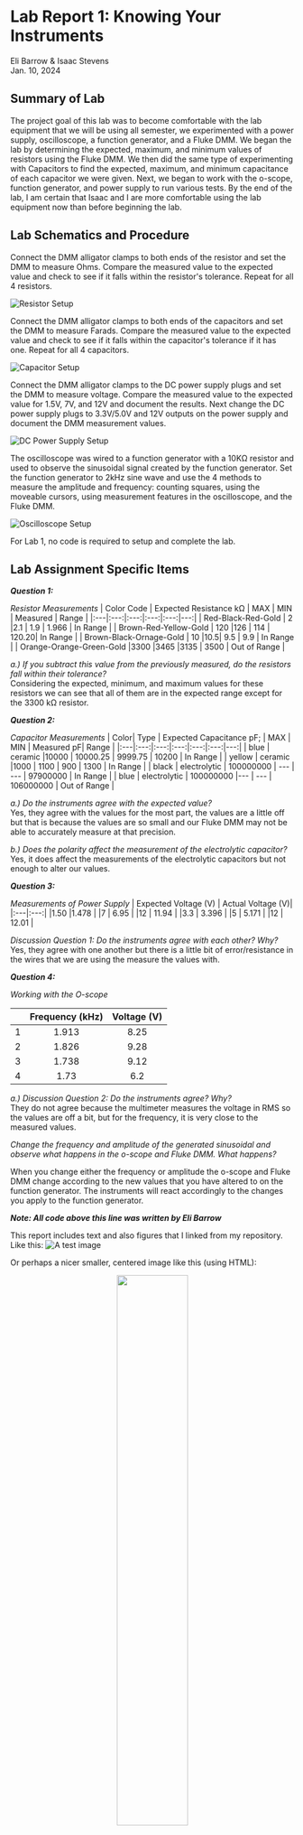 # Lab Report 1: Knowing Your Instruments 
Eli Barrow & Isaac Stevens      
Jan. 10, 2024


## Summary of Lab
The project goal of this lab was to become comfortable with the lab equipment that we will be using all semester, we experimented with a power supply, oscilloscope, a function generator, and a Fluke DMM. We began the lab by determining the expected, maximum, and minimum values of resistors using the Fluke DMM. We then did the same type of experimenting with Capacitors to find the expected, maximum, and minimum capacitance of each capacitor we were given. Next, we began to work with the o-scope, function generator, and power supply to run various tests. By the end of the lab, I am certain that Isaac and I are more comfortable using the lab equipment now than before beginning the lab.

## Lab Schematics and Procedure

Connect the DMM alligator clamps to both ends of the resistor and set the DMM to measure Ohms. Compare the measured value to the expected value and check to see if it falls within the resistor's tolerance. Repeat for all 4 resistors.

![Resistor Setup](https://github.com/Feffle/BAE305-SP24-Lab1/blob/main/0001.jpg)

Connect the DMM alligator clamps to both ends of the capacitors and set the DMM to measure Farads. Compare the measured value to the expected value and check to see if it falls within the capacitor's tolerance if it has one. Repeat for all 4 capacitors.

![Capacitor Setup](https://github.com/Feffle/BAE305-SP24-Lab1/blob/main/0002.jpg)

Connect the DMM alligator clamps to the DC power supply plugs and set the DMM to measure voltage. Compare the measured value to the expected value for 1.5V, 7V, and 12V and document the results. Next change the DC power supply plugs to 3.3V/5.0V and 12V outputs on the power supply and document the DMM measurement values.

![DC Power Supply Setup](https://github.com/Feffle/BAE305-SP24-Lab1/blob/main/0003.jpg)

The oscilloscope was wired to a function generator with a 10KΩ resistor and used to observe the sinusoidal signal created by the function generator. Set the function generator to 2kHz sine wave and use the 4 methods to measure the amplitude and frequency: counting squares, using the moveable cursors, using measurement features in the oscilloscope, and the Fluke DMM.

![Oscilloscope Setup](https://github.com/Feffle/BAE305-SP24-Lab1/blob/main/Lab%201%20Image.jpg)

For Lab 1, no code is required to setup and complete the lab.


## Lab Assignment Specific Items
***Question 1:***   

*Resistor Measurements*
| Color Code | Expected Resistance k&Omega; | MAX | MIN | Measured | Range |
|:---|:---:|:---:|:---:|:---:|---:|
|   Red-Black-Red-Gold     | 2   |2.1 | 1.9 | 1.966 | In Range |
| Brown-Red-Yellow-Gold    | 120 |126 | 114 | 120.20| In Range |
| Brown-Black-Ornage-Gold  | 10  |10.5| 9.5 | 9.9   | In Range |
| Orange-Orange-Green-Gold |3300 |3465 |3135 | 3500 | Out of Range |

*a.) If you subtract this value from the previously measured, do the resistors fall within their tolerance?*   
Considering the expected, minimum, and maximum values for these resistors we can see that all of them are in the expected range except for the 3300 k&Omega; resistor.  
      


***Question 2:***   

*Capacitor Measurements*
| Color| Type | Expected Capacitance pF; | MAX | MIN | Measured pF| Range |
|:---|:---:|:---:|:---:|:---:|:---:|---:|
|   blue   | ceramic      |10000      | 10000.25 | 9999.75 | 10200         | In Range |
| yellow   | ceramic      |1000       | 1100     | 900     | 1300          | In Range |
| black    | electrolytic | 100000000 | ---      | ---     | 97900000      | In Range |
| blue     | electrolytic | 100000000 |---       | ---     | 106000000     | Out of Range |

*a.) Do the instruments agree with the expected value?*  
Yes, they agree with the values for the most part, the values are a little off but that is because the values are so small and our Fluke DMM may not be able to accurately measure at that precision.

*b.) Does the polarity affect the measurement of the electrolytic capacitor?*    
Yes, it does affect the measurements of the electrolytic capacitors but not enough to alter our values.


***Question 3:***   

*Measurements of Power Supply*
| Expected Voltage (V) |  Actual Voltage (V)| 
|:---|:---:|
|1.50    |1.478 |
|7       | 6.95 |
|12      | 11.94 |
|3.3     | 3.396 |
|5       | 5.171 |
|12      | 12.01 |

*Discussion Question 1: Do the instruments agree with each other? Why?*  
Yes, they agree with one another but there is a little bit of error/resistance in the wires that we are using the measure the values with.

***Question 4:***   

   
*Working with the O-scope*

|  |  Frequency (kHz)|  Voltage (V)|
|:---|:---:|:---:|
|1   |1.913 |8.25|
|2     | 1.826 |9.28|
|3     | 1.738 |9.12|
|4     | 1.73 |6.2|

*a.) Discussion Question 2: Do the instruments agree? Why?*   
They do not agree because the multimeter measures the voltage in RMS so the values are off a bit, but for the frequency, it is very close to the measured values.

*Change the frequency and amplitude of the generated sinusoidal and observe what happens in the o-scope and Fluke DMM. What happens?*   

When you change either the frequency or amplitude the o-scope and Fluke DMM change according to the new values that you have altered to on the function generator. The instruments will react accordingly to the changes you apply to the function generator.


***Note: All code above this line was written by Eli Barrow***



This report includes text and also figures that I linked from my repository.
Like this:
![A test image](https://github.com/cjarro-uky/BAE305-SP24-Lab1/blob/main/20240110_100436.jpg)

Or perhaps a nicer smaller, centered image like this (using HTML):

<p align="center">
  <img src=https://github.com/cjarro-uky/BAE305-SP24-Lab1/blob/main/20240110_100436.jpg width=50%>
</p>

Also I can include math functions like this:

$$V(V) = I(A)*R(&Omega;)$$

$$P = I^2*R$$

Also I have to include code like this:

```c++
void recvWithEndMarker() {
    static byte ndx = 0;
    char endMarker = '\n';
    char rc;
    
    while (mySerial.available() > 0 && newData == false) {
        rc = mySerial.read();

        if (rc != endMarker) {
            receivedChars[ndx] = rc;
            ndx++;
            if (ndx >= numChars) {
                ndx = numChars - 1;
            }
        }
        else {
            receivedChars[ndx] = '\0'; // terminate the string
            ndx = 0;
            newData = true;
        }
    }
}
```
Also, I can make **bold** and *emphatic* statements and add tables like this:

| Variable | Value |
|:---:|---|
|   V      | 5 V   |
| R        | 1 k&Omega; |
| I        | 5 mA  |

Check out these links:

[Link for images](https://docs.github.com/en/communities/documenting-your-project-with-wikis/editing-wiki-content)

[Link for code](https://docs.github.com/en/get-started/writing-on-github/working-with-advanced-formatting/creating-and-highlighting-code-blocks)

[Link for tables](https://docs.github.com/en/get-started/writing-on-github/working-with-advanced-formatting/organizing-information-with-tables)

